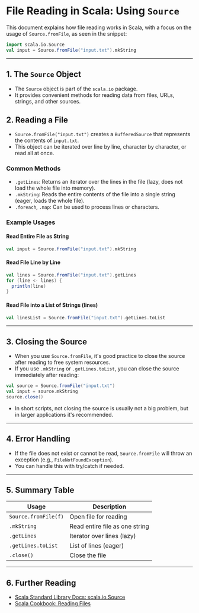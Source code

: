 # File Reading in Scala: Using `Source`

This document explains how file reading works in Scala, with a focus on the usage of `Source.fromFile`, as seen in the snippet:

```scala
import scala.io.Source
val input = Source.fromFile("input.txt").mkString
```

---

## 1. The `Source` Object
- The `Source` object is part of the `scala.io` package.
- It provides convenient methods for reading data from files, URLs, strings, and other sources.

## 2. Reading a File
- `Source.fromFile("input.txt")` creates a `BufferedSource` that represents the contents of `input.txt`.
- This object can be iterated over line by line, character by character, or read all at once.

### Common Methods
- `.getLines`: Returns an iterator over the lines in the file (lazy, does not load the whole file into memory).
- `.mkString`: Reads the entire contents of the file into a single string (eager, loads the whole file).
- `.foreach`, `.map`: Can be used to process lines or characters.

### Example Usages
#### Read Entire File as String
```scala
val input = Source.fromFile("input.txt").mkString
```

#### Read File Line by Line
```scala
val lines = Source.fromFile("input.txt").getLines
for (line <- lines) {
  println(line)
}
```

#### Read File into a List of Strings (lines)
```scala
val linesList = Source.fromFile("input.txt").getLines.toList
```

---

## 3. Closing the Source
- When you use `Source.fromFile`, it's good practice to close the source after reading to free system resources.
- If you use `.mkString` or `.getLines.toList`, you can close the source immediately after reading:

```scala
val source = Source.fromFile("input.txt")
val input = source.mkString
source.close()
```

- In short scripts, not closing the source is usually not a big problem, but in larger applications it's recommended.

---

## 4. Error Handling
- If the file does not exist or cannot be read, `Source.fromFile` will throw an exception (e.g., `FileNotFoundException`).
- You can handle this with try/catch if needed.

---

## 5. Summary Table
| Usage                        | Description                           |
|------------------------------|---------------------------------------|
| `Source.fromFile(f)`         | Open file for reading                 |
| `.mkString`                  | Read entire file as one string        |
| `.getLines`                  | Iterator over lines (lazy)            |
| `.getLines.toList`           | List of lines (eager)                 |
| `.close()`                   | Close the file                        |

---

## 6. Further Reading
- [Scala Standard Library Docs: scala.io.Source](https://www.scala-lang.org/api/current/scala/io/Source$.html)
- [Scala Cookbook: Reading Files](https://docs.scala-lang.org/overviews/scala-book/reading-and-writing-files.html)

